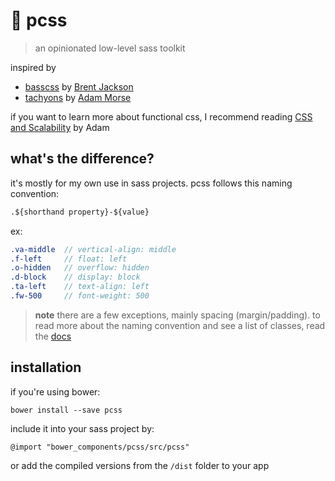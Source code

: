 # 🐧  pcss

> an opinionated low-level sass toolkit

inspired by
* [basscss](https://basscss.com) by [Brent Jackson](https://twitter.com/jxnblk)
* [tachyons](https://tachyons.io) by [Adam Morse](https://twitter.com/mrmrs_)

if you want to learn more about functional css, I recommend reading [CSS and Scalability](http://mrmrs.io/writing/2016/03/24/scalable-css/) by Adam

##  what's the difference?

it's mostly for my own use in sass projects. pcss follows this naming convention:

```css
.${shorthand property}-${value}
```

ex:

```sass
.va-middle  // vertical-align: middle
.f-left     // float: left
.o-hidden   // overflow: hidden
.d-block    // display: block
.ta-left    // text-align: left
.fw-500     // font-weight: 500
```

> **note** there are a few exceptions, mainly spacing (margin/padding). to read more about the naming convention and see a list of classes, read the [docs]()

## installation

if you're using bower:

```
bower install --save pcss
```

include it into your sass project by:

```
@import "bower_components/pcss/src/pcss"
```

or add the compiled versions from the `/dist` folder to your app
